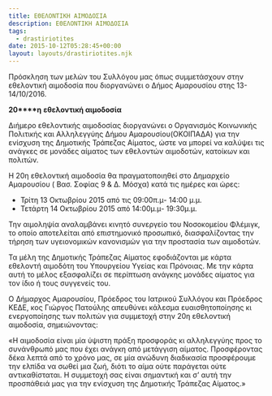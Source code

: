 ```yaml
---
title: ΕΘΕΛΟΝΤΙΚΗ ΑΙΜΟΔΟΣΙΑ
description: ΕΘΕΛΟΝΤΙΚΗ ΑΙΜΟΔΟΣΙΑ
tags:
  - drastiriotites
date: 2015-10-12T05:28:45+00:00
layout: layouts/drastiriotites.njk
---
```

Πρόσκληση των μελών του Συλλόγου μας όπως συμμετάσχουν στην εθελοντική αιμοδοσία που διοργανώνει ο Δήμος Αμαρουσίου στης 13-14/10/2016.
<!-- excerpt -->
**20****η** **εθελοντική αιμοδοσία**

Διήμερο εθελοντικής αιμοδοσίας διοργανώνει ο Οργανισμός Κοινωνικής Πολιτικής και Αλληλεγγύης Δήμου Αμαρουσίου(ΟΚΟΙΠΑΔΑ) για την ενίσχυση της Δημοτικής Τράπεζας Αίματος, ώστε να μπορεί να καλύψει τις ανάγκες σε μονάδες αίματος των εθελοντών αιμοδοτών, κατοίκων και πολιτών.

Η 20η εθελοντική αιμοδοσία θα πραγματοποιηθεί στο Δημαρχείο Αμαρουσίου ( Βασ. Σοφίας 9 &amp; Δ. Μόσχα) κατά τις ημέρες και ώρες:

- Τρίτη 13 Οκτωβρίου 2015 από τις 09:00π.μ- 14:00 μ.μ.
- Τετάρτη 14 Οκτωβρίου 2015 από 14:00μ.μ- 19:30μ.μ.

Την αιμοληψία αναλαμβάνει κινητό συνεργείο του Νοσοκομείου Φλέμιγκ, το οποίο αποτελείται από επιστημονικό προσωπικό, διασφαλίζοντας την τήρηση των υγειονομικών κανονισμών για την προστασία των αιμοδοτών.

Τα μέλη της Δημοτικής Τράπεζας Αίματος εφοδιάζονται με κάρτα εθελοντή αιμοδότη του Υπουργείου Υγείας και Πρόνοιας. Με την κάρτα αυτή το μέλος εξασφαλίζει σε περίπτωση ανάγκης μονάδες αίματος για τον ίδιο ή τους συγγενείς του.

Ο Δήμαρχος Αμαρουσίου, Πρόεδρος του Ιατρικού Συλλόγου και Πρόεδρος ΚΕΔΕ, κος Γιώργος Πατούλης απευθύνει κάλεσμα ευαισθητοποίησης κι ενεργοποίησης των πολιτών για συμμετοχή στην 20η εθελοντική αιμοδοσία, σημειώνοντας:

«Η αιμοδοσία είναι μία ύψιστη πράξη προσφοράς κι αλληλεγγύης προς το συνάνθρωπό μας που έχει ανάγκη από μετάγγιση αίματος. Προσφέροντας δέκα λεπτά από το χρόνο μας, σε μία ανώδυνη διαδικασία προσφέρουμε την ελπίδα να σωθεί μια ζωή, διότι το αίμα ούτε παράγεται ούτε αντικαθίσταται. Η συμμετοχή σας είναι σημαντική και σ’ αυτή την προσπάθειά μας για την ενίσχυση της Δημοτικής Τράπεζας Αίματος.»
